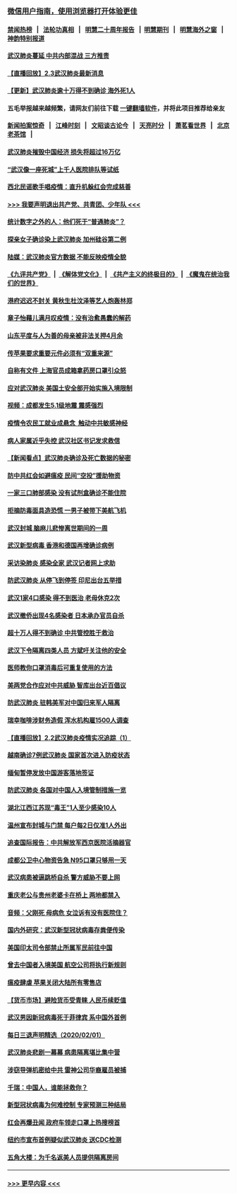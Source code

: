 ### [微信用户指南，使用浏览器打开体验更佳](https://github.com/gfw-breaker/banned-news1/blob/master/indexes/wechat-guide.md?t=0)
#### [禁闻热榜](热点新闻.md?t=0)  &nbsp;&nbsp;|&nbsp;&nbsp; [法轮功真相](https://github.com/gfw-breaker/truth/blob/master/README.md?t=0) &nbsp;&nbsp;|&nbsp;&nbsp; [明慧二十周年报告](https://github.com/gfw-breaker/mh-reports/blob/master/README.md?t=0) &nbsp;&nbsp;|&nbsp;&nbsp;[明慧期刊](https://github.com/gfw-breaker/mh-qikan) &nbsp;&nbsp;|&nbsp;&nbsp; [明慧海外之窗](https://github.com/gfw-breaker/mh-news/blob/master/README.md?t=0) &nbsp;&nbsp;|&nbsp;&nbsp; [神韵特别报道](https://github.com/gfw-breaker/mh-news/blob/master/shenyun.md?t=0)
#### [武汉肺炎蔓延 中共内部混战 三方推责](../pages/nsc413/n11839612.md?t=02031155) 
#### [【直播回放】2.3武汉肺炎最新消息](../pages/nsc413/n11840124.md?t=02031155) 
#### [【更新】武汉肺炎逾十万得不到确诊 海外死1人](../pages/nsc413/n11801312.md?t=02031155) 
#### 五毛举报越来越频繁，请网友们前往下载 [一键翻墙软件](https://github.com/gfw-breaker/ssr-accounts)，并将此项目推荐给亲友
#### [新闻拍案惊奇](https://github.com/gfw-breaker/banned-news1/blob/master/pages/link4.md) &nbsp;&nbsp;|&nbsp;&nbsp; [江峰时刻](https://github.com/gfw-breaker/banned-news1/blob/master/pages/link4.md) &nbsp;&nbsp;|&nbsp;&nbsp; [文昭谈古论今](https://github.com/gfw-breaker/banned-news1/blob/master/pages/link4.md) &nbsp;&nbsp;|&nbsp;&nbsp; [天亮时分](https://github.com/gfw-breaker/banned-news1/blob/master/pages/link4.md) &nbsp;&nbsp;|&nbsp;&nbsp; [萧茗看世界](https://github.com/gfw-breaker/banned-news1/blob/master/pages/link4.md) &nbsp;&nbsp;|&nbsp;&nbsp; [北京老茶馆](https://github.com/gfw-breaker/banned-news1/blob/master/pages/link4.md) &nbsp;&nbsp;|&nbsp;&nbsp; 
#### [武汉肺炎摧毁中国经济 损失将超过16万亿](../pages/nsc413/n11839723.md?t=02031155) 
#### [“武汉像一座死城”上千人医院排队等试纸](../pages/nsc413/n11839724.md?t=02031155) 
#### [西北民谣歌手唱疫情：直升机躲红会完成慈善](../pages/nsc413/n11839757.md?t=02031155) 
#### [>>> 我要声明退出共产党、共青团、少年队 <<<](https://github.com/begood0513/goodnews/blob/master/quit/letter.md) 
#### [统计数字之外的人：他们死于“普通肺炎”？](../pages/nsc413/n11839788.md?t=02031155) 
#### [探亲女子确诊染上武汉肺炎 加州硅谷第二例](../pages/nsc413/n11839784.md?t=02031155) 
#### [陆媒：武汉肺炎官方数据 不能反映疫情全貌](../pages/nsc413/n11839828.md?t=02031155) 
#### [《九评共产党》](https://github.com/begood0513/9ping.md/blob/master/README.md) &nbsp;|&nbsp; [《解体党文化》](../../../../jtdwh.md/blob/master/README.md)  &nbsp;|&nbsp; [《共产主义的终极目的》](../../../../gczydzjmd.md/blob/master/README.md) &nbsp;|&nbsp; [《魔鬼在统治我们的世界》](../../../../mgztzwmdsj.md/blob/master/README.md) 
#### [港府迟迟不封关 黄秋生杜汶泽等艺人炮轰林郑](../pages/nsc413/n11839562.md?t=02031155) 
#### [章子怡藉儿满月叹疫情：没有治愈愚蠢的解药](../pages/nsc413/n11839428.md?t=02031155) 
#### [山东平度与人为善的母亲被非法关押4月余](../pages/nsc413/n11834949.md?t=02031155) 
#### [传苹果要求重要元件必须有“双重来源”](../pages/nsc413/n11839717.md?t=02031155) 
#### [自称有文件 上海官员成箱拿药房口罩引众怒](../pages/nsc413/n11839279.md?t=02031155) 
#### [应对武汉肺炎 美国土安全部开始实施入境限制](../pages/nsc413/n11839729.md?t=02031155) 
#### [视频：成都发生5.1级地震 震感强烈](../pages/nsc413/n11839732.md?t=02031155) 
#### [疫情令农民工就业成悬念  触动中共敏感神经](../pages/nsc413/n11839625.md?t=02031155) 
#### [病人家属近乎失控 武汉社区书记发求救信](../pages/nsc413/n11839621.md?t=02031155) 
#### [【新闻看点】武汉肺炎确诊及死亡数据的秘密](../pages/nsc413/n11839539.md?t=02031155) 
#### [防中共红会如避瘟疫 民间“空投”援助物资](../pages/nsc413/n11839313.md?t=02031155) 
#### [一家三口肺部感染 没有试剂盒确诊不能住院](../pages/nsc413/n11839581.md?t=02031155) 
#### [拒摘防毒面具造恐慌 一男子被带下美航飞机](../pages/nsc413/n11839455.md?t=02031155) 
#### [武汉封城 脑麻儿悲惨离世期间的一周](../pages/nsc413/n11839378.md?t=02031155) 
#### [武汉新型病毒 香港和德国再增确诊病例](../pages/nsc413/n11839381.md?t=02031155) 
#### [采访染肺炎 感染全家 武汉记者网上求助](../pages/nsc413/n11839411.md?t=02031155) 
#### [防武汉肺炎 从停飞到停签 印尼出台五举措](../pages/nsc413/n11839282.md?t=02031155) 
#### [武汉1家4口感染 得不到医治 老母休克2次](../pages/nsc413/n11839277.md?t=02031155) 
#### [武汉撤侨出现4名感染者 日本承办官员自杀](../pages/nsc413/n11839044.md?t=02031155) 
#### [超十万人得不到确诊 中共管控胜于救治](../pages/nsc413/n11838462.md?t=02031155) 
#### [武汉下令隔离四类人员 方斌吁关注他的安全](../pages/nsc413/n11838878.md?t=02031155) 
#### [医师教你口罩消毒后可重复使用的方法](../pages/nsc413/n11839225.md?t=02031155) 
#### [美两党合作应对中共威胁 智库出台近百倡议](../pages/nsc413/n11838437.md?t=02031155) 
#### [防武汉肺炎 驻韩美军对中国归来军人隔离](../pages/nsc413/n11838970.md?t=02031155) 
#### [瑞幸咖啡涉财务造假 浑水机构雇1500人调查](../pages/nsc413/n11838486.md?t=02031155) 
#### [【直播回放】2.2武汉肺炎疫情实况追踪（1）](../pages/nsc413/n11838871.md?t=02031155) 
#### [越南确诊7例武汉肺炎 国家首次进入防疫状态](../pages/nsc413/n11838860.md?t=02031155) 
#### [缅甸暂停发放中国游客落地签证](../pages/nsc413/n11838730.md?t=02031155) 
#### [防武汉肺炎 各国对中国人入境管制措施一览](../pages/nsc413/n11838726.md?t=02031155) 
#### [湖北江西江苏现“毒王”1人至少感染10人](../pages/nsc413/n11838670.md?t=02031155) 
#### [温州宣布封城与门禁 每户每2日仅准1人外出](../pages/nsc413/n11838748.md?t=02031155) 
#### [追查国际报告：中共解放军西京医院活摘器官](../pages/nsc413/n11838359.md?t=02031155) 
#### [成都公卫中心物资告急 N95口罩只够用一天](../pages/nsc413/n11834896.md?t=02031155) 
#### [武汉病患被逼跳桥自杀 警方威胁不要上网](../pages/nsc413/n11838521.md?t=02031155) 
#### [重庆老公与贵州老婆卡在桥上 两地都禁入](../pages/nsc413/n11838677.md?t=02031155) 
#### [音频：父刚死 母病危 女泣诉有没有医院住？](../pages/nsc413/n11838501.md?t=02031155) 
#### [国内外研究：武汉新型冠状病毒存粪便传染](../pages/nsc413/n11838353.md?t=02031155) 
#### [美国印太司令部禁止所属军民前往中国](../pages/nsc413/n11838418.md?t=02031155) 
#### [曾去中国者入境美国 航空公司将执行新规则](../pages/nsc413/n11838375.md?t=02031155) 
#### [瘟疫肆虐 苹果关闭大陆所有零售店](../pages/nsc413/n11838235.md?t=02031155) 
#### [【货币市场】避险货币受青睐 人民币续贬值](../pages/nsc413/n11838086.md?t=02031155) 
#### [武汉男因新冠病毒死于菲律宾 系中国外首例](../pages/nsc413/n11838247.md?t=02031155) 
#### [每日三退声明精选（2020/02/01）](../pages/nsc413/n11838281.md?t=02031155) 
#### [武汉肺炎悲剧一幕幕 病患隔离堪比集中营](../pages/nsc413/n11838047.md?t=02031155) 
#### [涉窃导弹机密给中共 雷神公司华裔雇员被捕](../pages/nsc413/n11838129.md?t=02031155) 
#### [千瑞：中国人，谁能拯救你？](../pages/nsc413/n11838069.md?t=02031155) 
#### [新型冠状病毒为何难控制 专家预测三种结局](../pages/nsc413/n11838002.md?t=02031155) 
#### [红会再爆丑闻 政府车领走口罩上热搜榜首](../pages/nsc413/n11837825.md?t=02031155) 
#### [纽约市宣布首例疑似武汉肺炎 送CDC检测](../pages/nsc413/n11837852.md?t=02031155) 
#### [五角大楼：为千名返美人员提供隔离房间](../pages/nsc413/n11837831.md?t=02031155) 

----
#### [ >>> 更早内容 <<< ](../indexes/nsc413-earlier.md)
